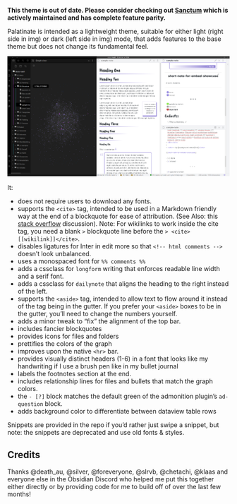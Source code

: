 **This theme is out of date. Please consider checking out [Sanctum](https://github.com/jdanielmourao/obsidian-sanctum) which is actively maintained and has complete feature parity.**


Palatinate is intended as a lightweight theme, suitable for either light (right side in img) or dark (left side in img) mode, that adds features to the base theme but does not change its fundamental feel. 

![](https://github.com/eleanorkonik/-palatinate/blob/main/palatinate.png)

It:

* does not require users to download any fonts. 
* supports the `<cite>` tag, intended to be used in a Markdown friendly way at the end of a blockquote for ease of attribution. (See Also: this [stack overflow](https://stackoverflow.com/questions/2002120/citing-the-author-of-a-blockquote-using-markdown-syntax) discussion). Note: For wikilinks to work inside the cite tag, you need a blank `>` blockquote line before the `> <cite> [[wikilink]]</cite>`.
* disables ligatures for Inter in edit more so that `<!-- html comments -->` doesn’t look unbalanced. 
* uses a monospaced font for `%% comments %%`
* adds a cssclass for `longform` writing that enforces readable line width and a serif font. 
* adds a cssclass for `dailynote` that aligns the heading to the right instead of the left. 
* supports the `<aside>` tag, intended to allow text to flow around it instead of the tag being in the gutter. If you prefer your `<aside>` boxes to be in the gutter,  you’ll need to change the numbers yourself. 
* adds a minor tweak to “fix” the alignment of the top bar. 
* includes fancier blockquotes
* provides icons for files and folders
* prettifies the colors of the graph
* improves upon the native `<hr>` bar. 
* provides visually distinct headers (1-6) in a font that looks like my handwriting if I use a brush pen like in my bullet journal 
* labels the footnotes section at the end. 
* includes relationship lines for files and bullets that match the graph colors. 
* the `- [?]` block matches the default green of the admonition plugin’s `ad-question` block. 
* adds background color to differentiate between dataview table rows

Snippets are provided in the repo if you’d rather just swipe a snippet, but note: the snippets are deprecated and use old fonts & styles. 

## Credits

Thanks @death_au, @silver, @foreveryone, @slrvb, @chetachi, @klaas and everyone else in the Obsidian Discord who helped me put this together either directly or by providing code for me to build off of over the last few months! 
